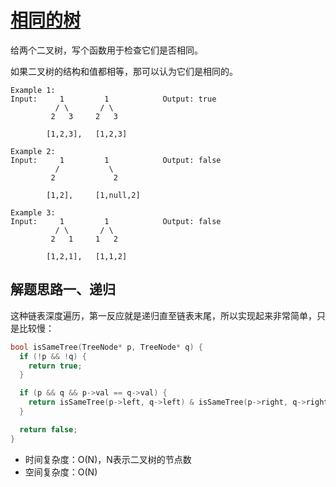 # [相同的树](https://leetcode.com/problems/same-tree/)

给两个二叉树，写个函数用于检查它们是否相同。

如果二叉树的结构和值都相等，那可以认为它们是相同的。

```
Example 1:
Input:     1         1            Output: true
          / \       / \
         2   3     2   3

        [1,2,3],   [1,2,3]

Example 2:
Input:     1         1            Output: false
          /           \
         2             2

        [1,2],     [1,null,2]

Example 3:
Input:     1         1            Output: false
          / \       / \
         2   1     1   2

        [1,2,1],   [1,1,2]
```

## 解题思路一、递归

这种链表深度遍历，第一反应就是递归直至链表末尾，所以实现起来非常简单，只是比较慢：

```cpp
bool isSameTree(TreeNode* p, TreeNode* q) {
  if (!p && !q) {
    return true;
  }

  if (p && q && p->val == q->val) {
    return isSameTree(p->left, q->left) & isSameTree(p->right, q->right);
  }

  return false;
}
```
- 时间复杂度：O(N)，N表示二叉树的节点数
- 空间复杂度：O(N)
